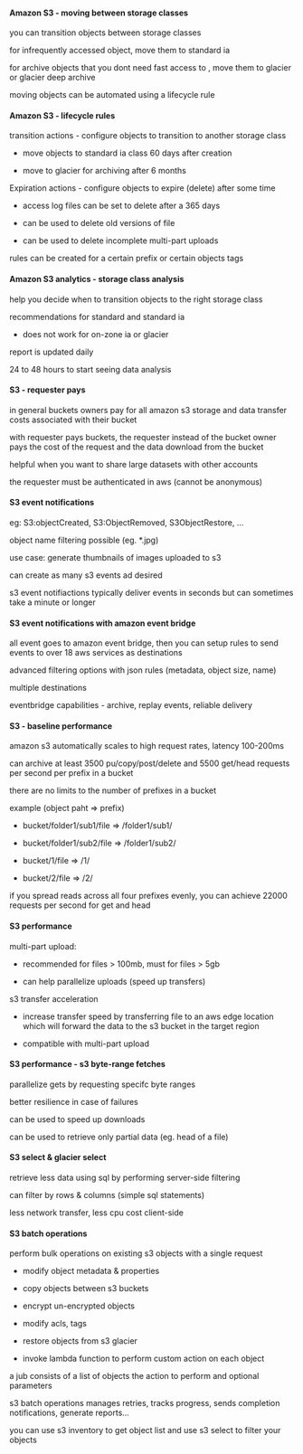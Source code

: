 #### Amazon S3 - moving between storage classes

you can transition objects between storage classes

for infrequently accessed object, move them to standard ia

for archive objects that you dont need fast access to , move them to glacier or glacier deep archive

moving objects can be automated using a lifecycle rule

#### Amazon S3 - lifecycle rules

transition actions - configure objects to transition to another storage class

- move objects to standard ia class 60 days after creation 

- move to glacier for archiving after 6 months

Expiration actions - configure objects to expire (delete) after some time

- access log files can be set to delete after a 365 days

- can be used to delete old versions of file

- can be used to delete incomplete multi-part uploads

rules can be created for a certain prefix or certain objects tags

#### Amazon S3 analytics - storage class analysis

help you decide when to transition objects to the right storage class

recommendations for standard and standard ia

- does not work for on-zone ia or glacier

report is updated daily

24 to 48 hours to start seeing data analysis

#### S3 - requester pays

in general buckets owners pay for all amazon s3 storage and data transfer costs associated with their bucket

with requester pays buckets, the requester instead of the bucket owner pays the cost of the request and the data download from the bucket

helpful when you want to share large datasets with other accounts

the requester must be authenticated in aws (cannot be anonymous)

#### S3 event notifications

eg: S3:objectCreated, S3:ObjectRemoved, S3ObjectRestore, ...

object name filtering possible (eg. *.jpg)

use case: generate thumbnails of images uploaded to s3

can create as many s3 events ad desired

s3 event notifiactions typically deliver events in seconds but can sometimes take a minute or longer

#### S3 event notifications with amazon event bridge

all event goes to amazon event bridge, then you can setup rules to send events to over 18 aws services as destinations

advanced filtering options with json rules (metadata, object size, name)

multiple destinations

eventbridge capabilities - archive, replay events, reliable delivery

#### S3 - baseline performance

amazon s3 automatically scales to high request rates, latency 100-200ms

can archive at least 3500 pu/copy/post/delete and 5500 get/head requests per second per prefix in a bucket

there are no limits to the number of prefixes in a bucket

example (object paht => prefix)

- bucket/folder1/sub1/file => /folder1/sub1/

- bucket/folder1/sub2/file => /folder1/sub2/

- bucket/1/file => /1/

- bucket/2/file => /2/

if you spread reads across all four prefixes evenly, you can achieve 22000 requests per second for get and head

#### S3 performance

multi-part upload:

- recommended for files > 100mb, must for files > 5gb

- can help parallelize uploads (speed up transfers)

s3 transfer acceleration

- increase transfer speed by transferring file to an aws edge location which will forward the data to the s3 bucket in the target region

- compatible with multi-part upload

#### S3 performance - s3 byte-range fetches

parallelize gets by requesting specifc byte ranges

better resilience in case of failures

can be used to speed up downloads

can be used to retrieve only partial data (eg. head of a file)

#### S3 select & glacier select

retrieve less data using sql by performing server-side filtering

can filter by rows & columns (simple sql statements)

less network transfer, less cpu cost client-side

#### S3 batch operations

perform bulk operations on existing s3 objects with a single request

- modify object metadata & properties

- copy objects between s3 buckets

- encrypt un-encrypted objects

- modify acls, tags

- restore objects from s3 glacier

- invoke lambda function to perform custom action on each object

a jub consists of a list of objects the action to perform and optional parameters

s3 batch operations manages retries, tracks progress, sends completion notifications, generate reports...

you can use s3 inventory to get object list and use s3 select to filter your objects


